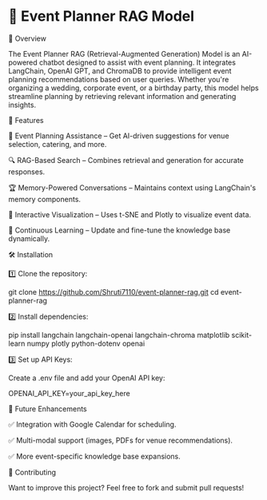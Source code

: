 # 🎉 Event Planner RAG Model

📌 Overview

The Event Planner RAG (Retrieval-Augmented Generation) Model is an AI-powered chatbot designed to assist with event planning. It integrates LangChain, OpenAI GPT, and ChromaDB to provide intelligent event planning recommendations based on user queries. Whether you're organizing a wedding, corporate event, or a birthday party, this model helps streamline planning by retrieving relevant information and generating insights.

🚀 Features

📅 Event Planning Assistance – Get AI-driven suggestions for venue selection, catering, and more.

🔍 RAG-Based Search – Combines retrieval and generation for accurate responses.

🏆 Memory-Powered Conversations – Maintains context using LangChain's memory components.

🎨 Interactive Visualization – Uses t-SNE and Plotly to visualize event data.

🔄 Continuous Learning – Update and fine-tune the knowledge base dynamically.

🛠 Installation

1️⃣ Clone the repository:

git clone https://github.com/Shruti7110/event-planner-rag.git
cd event-planner-rag

2️⃣ Install dependencies:

pip install langchain langchain-openai langchain-chroma matplotlib scikit-learn numpy plotly python-dotenv openai

3️⃣ Set up API Keys:

Create a .env file and add your OpenAI API key:

OPENAI_API_KEY=your_api_key_here

🔮 Future Enhancements

✅ Integration with Google Calendar for scheduling.

✅ Multi-modal support (images, PDFs for venue recommendations).

✅ More event-specific knowledge base expansions.

🤝 Contributing

Want to improve this project? Feel free to fork and submit pull requests!
